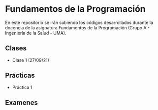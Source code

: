 # Fundamentos de la Programación

En este repositorio se irán subiendo los códigos desarrollados durante la docencia de la asignatura Fundamentos de la Programación (Grupo A - Ingeniería de la Salud - UMA).

## Clases
* Clase 1 (27/09/21)

## Prácticas
* Práctica 1

## Examenes
